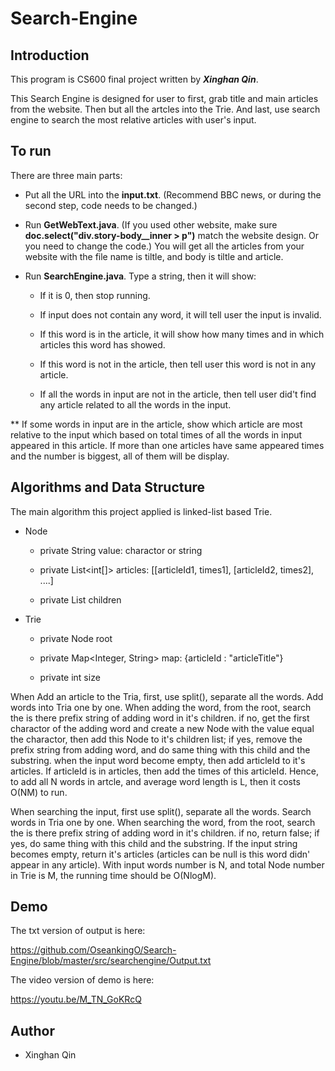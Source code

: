 # Search-Engine



## Introduction

This program is CS600 final project written by _**Xinghan Qin**_.

This Search Engine is designed for user to first, grab title and main articles from the website. Then but all the artcles into the Trie. And last, use search engine to search the most relative articles with user's input.

##

## To run

There are three main parts:

* Put all the URL into the **input.txt**. (Recommend BBC news, or during the second step, code needs to be changed.)

* Run **GetWebText.java**. (If you used other website, make sure **doc.select("div.story-body__inner > p")** match the website design. Or you need to change the code.) You will get all the articles from your website with the file name is tiltle, and body is tiltle and article.

* Run **SearchEngine.java**. Type a string, then it will show:

  * If it is 0, then stop running.

  * If input does not contain any word, it will tell user the input is invalid.

  * If this word is in the article, it will show how many times and in which articles this word has showed. 

  * If this word is not in the article, then tell user this word is not in any article.

  * If all the words in input are not in the article, then tell user did't find any article related to all the words in the input.

** If some words in input are in the article, show which article are most relative to the input which based on total times of all the words in input appeared in this article. If more than one articles have same appeared times and the number is biggest, all of them will be display.

##

## Algorithms and Data Structure

The main algorithm this project applied is linked-list based Trie.

* Node

  * private String value: charactor or string
        
  * private List<int[]> articles: [[articleId1, times1], [articleId2, times2], ....]
        
  * private List<Node> children
  
* Trie

  * private Node root
        
  * private Map<Integer, String> map: {articleId : "articleTitle"}
        
  * private int size
  
When Add an article to the Tria, first, use split(), separate all the words. Add words into Tria one by one. When adding the word, from the root, search the is there prefix string of adding word in it's children. if no, get the first charactor of the adding word and create a new Node with the value equal the charactor, then add this Node to it's children list; if yes, remove the prefix string from adding word, and do same thing with this child and the substring. when the input word become empty, then add articleId to it's articles. If articleId is in articles, then add the times of this articleId. Hence, to add all N words in artcle, and average word length is L, then it costs O(NM) to run.

When searching the input, first use split(), separate all the words. Search words in Tria one by one. When searching the word, from the root, search the is there prefix string of adding word in it's children. if no, return false; if yes, do same thing with this child and the substring. If the input string becomes empty, return it's articles (articles can be null is this word didn' appear in any article). With input words number is N, and total Node number in Trie is M, the running time should be O(NlogM).

##

## Demo

The txt version of output is here:

https://github.com/OseankingO/Search-Engine/blob/master/src/searchengine/Output.txt



The video version of demo is here: 

https://youtu.be/M_TN_GoKRcQ

##

## Author

* Xinghan Qin

##

